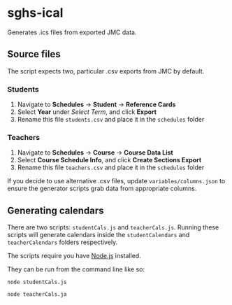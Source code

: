 # sghs-ical
Generates .ics files from exported JMC data.

## Source files
The script expects two, particular .csv exports from JMC by default.

### Students
1. Navigate to **Schedules** -> **Student** -> **Reference Cards**
2. Select **Year** under *Select Term*, and click **Export**
3. Rename this file `students.csv` and place it in the `schedules` folder

### Teachers
1. Navigate to **Schedules** -> **Course** -> **Course Data List**
2. Select **Course Schedule Info**, and click **Create Sections Export**
3. Rename this file `teachers.csv` and place it in the `schedules` folder

If you decide to use alternative .csv files, update `variables/columns.json` to ensure the generator scripts grab data from appropriate columns.

## Generating calendars
There are two scripts: `studentCals.js` and `teacherCals.js`. Running these scripts will generate calendars inside the `studentCalendars` and `teacherCalendars` folders respectively.

The scripts require you have [Node.js](https://nodejs.org) installed.

They can be run from the command line like so:

`node studentCals.js`

`node teacherCals.ja`